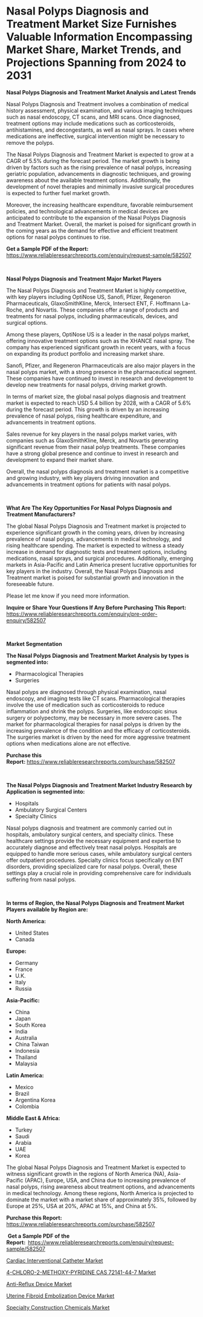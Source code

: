 <p><h1>Nasal Polyps Diagnosis and Treatment Market Size Furnishes Valuable Information Encompassing Market Share, Market Trends, and Projections Spanning from 2024 to 2031</h1></p><p><strong>Nasal Polyps Diagnosis and Treatment Market Analysis and Latest Trends</strong></p>
<p><p>Nasal Polyps Diagnosis and Treatment involves a combination of medical history assessment, physical examination, and various imaging techniques such as nasal endoscopy, CT scans, and MRI scans. Once diagnosed, treatment options may include medications such as corticosteroids, antihistamines, and decongestants, as well as nasal sprays. In cases where medications are ineffective, surgical intervention might be necessary to remove the polyps.</p><p>The Nasal Polyps Diagnosis and Treatment Market is expected to grow at a CAGR of 5.5% during the forecast period. The market growth is being driven by factors such as the rising prevalence of nasal polyps, increasing geriatric population, advancements in diagnostic techniques, and growing awareness about the available treatment options. Additionally, the development of novel therapies and minimally invasive surgical procedures is expected to further fuel market growth.</p><p>Moreover, the increasing healthcare expenditure, favorable reimbursement policies, and technological advancements in medical devices are anticipated to contribute to the expansion of the Nasal Polyps Diagnosis and Treatment Market. Overall, the market is poised for significant growth in the coming years as the demand for effective and efficient treatment options for nasal polyps continues to rise.</p></p>
<p><strong>Get a Sample PDF of the Report:&nbsp;</strong> <a href="https://www.reliableresearchreports.com/enquiry/request-sample/582507">https://www.reliableresearchreports.com/enquiry/request-sample/582507</a></p>
<p>&nbsp;</p>
<p><strong>Nasal Polyps Diagnosis and Treatment Major Market Players</strong></p>
<p><p>The Nasal Polyps Diagnosis and Treatment Market is highly competitive, with key players including OptiNose US, Sanofi, Pfizer, Regeneron Pharmaceuticals, GlaxoSmithKline, Merck, Intersect ENT, F. Hoffmann La-Roche, and Novartis. These companies offer a range of products and treatments for nasal polyps, including pharmaceuticals, devices, and surgical options.</p><p>Among these players, OptiNose US is a leader in the nasal polyps market, offering innovative treatment options such as the XHANCE nasal spray. The company has experienced significant growth in recent years, with a focus on expanding its product portfolio and increasing market share.</p><p>Sanofi, Pfizer, and Regeneron Pharmaceuticals are also major players in the nasal polyps market, with a strong presence in the pharmaceutical segment. These companies have continued to invest in research and development to develop new treatments for nasal polyps, driving market growth.</p><p>In terms of market size, the global nasal polyps diagnosis and treatment market is expected to reach USD 5.4 billion by 2028, with a CAGR of 5.6% during the forecast period. This growth is driven by an increasing prevalence of nasal polyps, rising healthcare expenditure, and advancements in treatment options.</p><p>Sales revenue for key players in the nasal polyps market varies, with companies such as GlaxoSmithKline, Merck, and Novartis generating significant revenue from their nasal polyp treatments. These companies have a strong global presence and continue to invest in research and development to expand their market share.</p><p>Overall, the nasal polyps diagnosis and treatment market is a competitive and growing industry, with key players driving innovation and advancements in treatment options for patients with nasal polyps.</p></p>
<p>&nbsp;</p>
<p><strong>What Are The Key Opportunities For Nasal Polyps Diagnosis and Treatment Manufacturers?</strong></p>
<p><p>The global Nasal Polyps Diagnosis and Treatment market is projected to experience significant growth in the coming years, driven by increasing prevalence of nasal polyps, advancements in medical technology, and rising healthcare spending. The market is expected to witness a steady increase in demand for diagnostic tests and treatment options, including medications, nasal sprays, and surgical procedures. Additionally, emerging markets in Asia-Pacific and Latin America present lucrative opportunities for key players in the industry. Overall, the Nasal Polyps Diagnosis and Treatment market is poised for substantial growth and innovation in the foreseeable future. </p><p>Please let me know if you need more information.</p></p>
<p><strong>Inquire or Share Your Questions If Any Before Purchasing This Report:</strong> <a href="https://www.reliableresearchreports.com/enquiry/pre-order-enquiry/582507">https://www.reliableresearchreports.com/enquiry/pre-order-enquiry/582507</a></p>
<p>&nbsp;</p>
<p><strong>Market Segmentation</strong></p>
<p><strong>The Nasal Polyps Diagnosis and Treatment Market Analysis by types is segmented into:</strong></p>
<p><ul><li>Pharmacological Therapies</li><li>Surgeries</li></ul></p>
<p><p>Nasal polyps are diagnosed through physical examination, nasal endoscopy, and imaging tests like CT scans. Pharmacological therapies involve the use of medication such as corticosteroids to reduce inflammation and shrink the polyps. Surgeries, like endoscopic sinus surgery or polypectomy, may be necessary in more severe cases. The market for pharmacological therapies for nasal polyps is driven by the increasing prevalence of the condition and the efficacy of corticosteroids. The surgeries market is driven by the need for more aggressive treatment options when medications alone are not effective.</p></p>
<p><strong>Purchase this Report:&nbsp;</strong><a href="https://www.reliableresearchreports.com/purchase/582507">https://www.reliableresearchreports.com/purchase/582507</a></p>
<p>&nbsp;</p>
<p><strong>The Nasal Polyps Diagnosis and Treatment Market Industry Research by Application is segmented into:</strong></p>
<p><ul><li>Hospitals</li><li>Ambulatory Surgical Centers</li><li>Specialty Clinics</li></ul></p>
<p><p>Nasal polyps diagnosis and treatment are commonly carried out in hospitals, ambulatory surgical centers, and specialty clinics. These healthcare settings provide the necessary equipment and expertise to accurately diagnose and effectively treat nasal polyps. Hospitals are equipped to handle more serious cases, while ambulatory surgical centers offer outpatient procedures. Specialty clinics focus specifically on ENT disorders, providing specialized care for nasal polyps. Overall, these settings play a crucial role in providing comprehensive care for individuals suffering from nasal polyps.</p></p>
<p>&nbsp;</p>
<p><strong>In terms of Region, the Nasal Polyps Diagnosis and Treatment Market Players available by Region are:</strong></p>
<p>
    <p> <strong> North America: </strong>
        <ul>
            <li>United States</li>
            <li>Canada</li>
        </ul>
        </p> 
    <p> <strong> Europe: </strong>
        <ul>
            <li>Germany</li>
            <li>France</li>
            <li>U.K.</li>
            <li>Italy</li>
            <li>Russia</li>
        </ul>
        </p> 
    <p> <strong> Asia-Pacific: </strong>
        <ul>
            <li>China</li>
            <li>Japan</li>
            <li>South Korea</li>
            <li>India</li>
            <li>Australia</li>
            <li>China Taiwan</li>
            <li>Indonesia</li>
            <li>Thailand</li>
            <li>Malaysia</li>
        </ul>
        </p> 
    <p> <strong> Latin America: </strong>
        <ul>
            <li>Mexico</li>
            <li>Brazil</li>
            <li>Argentina Korea</li>
            <li>Colombia</li>
        </ul>
        </p> 
    <p> <strong> Middle East & Africa: </strong>
        <ul>
            <li>Turkey</li>
            <li>Saudi</li>
            <li>Arabia</li>
            <li>UAE</li>
            <li>Korea</li>
        </ul>
    </p>
    </p>
<p><p>The global Nasal Polyps Diagnosis and Treatment Market is expected to witness significant growth in the regions of North America (NA), Asia-Pacific (APAC), Europe, USA, and China due to increasing prevalence of nasal polyps, rising awareness about treatment options, and advancements in medical technology. Among these regions, North America is projected to dominate the market with a market share of approximately 35%, followed by Europe at 25%, USA at 20%, APAC at 15%, and China at 5%.</p></p>
<p><strong>Purchase this Report: </strong><a href="https://www.reliableresearchreports.com/purchase/582507">https://www.reliableresearchreports.com/purchase/582507</a></p>
<p>&nbsp;<strong>Get a Sample PDF of the Report:&nbsp;&nbsp;</strong><a href="https://www.reliableresearchreports.com/enquiry/request-sample/582507">https://www.reliableresearchreports.com/enquiry/request-sample/582507</a></p>
<p><strong></strong></p>
<p><p><a href="https://medium.com/@debramedina73/cardiac-interventional-catheter-market-share-evolution-and-market-growth-trends-2024-2031-91b456f57645">Cardiac Interventional Catheter Market</a></p><p><a href="https://github.com/gdfhhhj/Market-Research-Report-List-3/blob/main/4-chloro-2-methoxy-pyridine-cas-72141-44-7-market.md">4-CHLORO-2-METHOXY-PYRIDINE CAS 72141-44-7 Market</a></p><p><a href="https://medium.com/p/1bdd3c5bbe13/edit">Anti-Reflux Device Market</a></p><p><a href="https://medium.com/@michellebutler19/uterine-fibroid-embolization-device-market-competitive-analysis-market-trends-and-forecast-to-af9104fed48d">Uterine Fibroid Embolization Device Market</a></p><p><a href="https://github.com/RichRobinson5/Market-Research-Report-List-3/blob/main/specialty-construction-chemicals-market.md">Specialty Construction Chemicals Market</a></p></p>